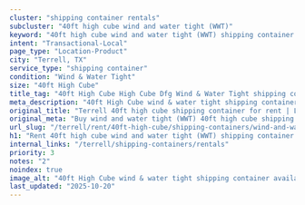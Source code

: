 ```yaml
---
cluster: "shipping container rentals"
subcluster: "40ft high cube wind and water tight (WWT)"
keyword: "40ft high cube wind and water tight (WWT) shipping container for rent Terrell, TX"
intent: "Transactional-Local"
page_type: "Location-Product"
city: "Terrell, TX"
service_type: "shipping container"
condition: "Wind & Water Tight"
size: "40ft High Cube"
title_tag: "40ft High Cube High Cube Dfg Wind & Water Tight shipping container Sales in Terrell | LC Container"
meta_description: "40ft High Cube wind & water tight shipping container sales in Terrell. High cube containers with extra height. Fast delivery, competitive pricing. Serving shipping containers area. Quote ID: 95H. Call (214) 524-4168 for your free quote today."
original_title: "Terrell 40ft high cube shipping container for rent | LC"
original_meta: "Buy wind and water tight (WWT) 40ft high cube shipping container rent with local delivery in Terrell, TX. LC Container — local Since 2003. Request a fast quote today."
url_slug: "/terrell/rent/40ft-high-cube/shipping-containers/wind-and-water-tight-wwt"
h1: "Rent 40ft high cube wind and water tight (WWT) shipping container in Terrell"
internal_links: "/terrell/shipping-containers/rentals"
priority: 3
notes: "2"
noindex: true
image_alt: "40ft High Cube wind & water tight shipping container available for delivery in Terrell"
last_updated: "2025-10-20"
---
```


<!-- TODO: Add unique city/inventory copy, images, and internal links here. -->
